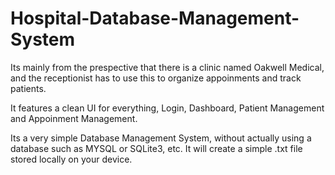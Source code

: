 # Hospital-Database-Management-System

Its mainly from the prespective that there is a clinic named Oakwell Medical, and the receptionist has to use this to organize appoinments and track patients.

It features a clean UI for everything, Login, Dashboard, Patient Management and Appoinment Management.

Its a very simple Database Management System, without actually using a database such as MYSQL or SQLite3, etc. It will create a simple .txt file stored locally on your device.
